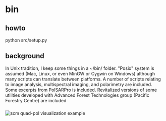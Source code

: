# bin

## howto
python src/setup.py

## background
In Unix tradition, I keep some things in a ~/bin/ folder. "Posix" system is assumed (Mac, Linux, or even MinGW or Cygwin on Windows) although many scripts can translate between platforms. A number of scripts relating to image analysis, multispectral imaging, and polarimetry are included. Some excerpts from PolSARPro is included. Revitalized versions of some utilities developed with Advanced Forest Technologies group (Pacific Forestry Centre) are included

###
![scm quad-pol visualization example](src/scm_test/scm_test.png)
